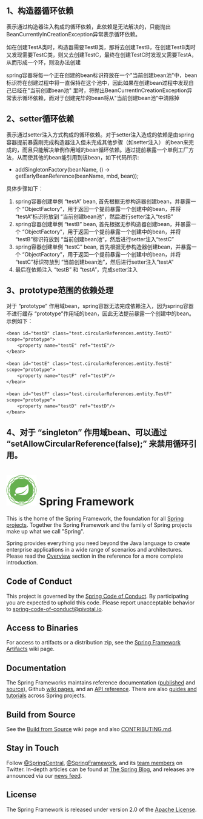 ## 1、构造器循环依赖

表示通过构造器注入构成的循环依赖，此依赖是无法解决的，只能抛出BeanCurrentlyInCreationException异常表示循环依赖。

如在创建TestA类时，构造器需要TestB类，那将去创建TestB，在创建TestB类时又发现需要TestC类，则又去创建TestC，最终在创建TestC时发现又需要TestA，从而形成一个环，则没办法创建

spring容器将每一个正在创建的bean标识符放在一个"当前创建bean池"中，bean标识符在创建过程中将一直保持在这个池中，因此如果在创建bean过程中发现自己已经在"当前创建bean池"
 里时，将抛出BeanCurrentInCreationException异常表示循环依赖，而对于创建完毕的bean将从"当前创建bean池"中清除掉 

##  2、setter循环依赖
表示通过setter注入方式构成的循环依赖。对于setter注入造成的依赖是由spring容器提前暴露刚完成构造器注入但未完成其他步骤（如setter注入）
的bean来完成的，而且只能解决单例作用域的bean循环依赖。通过提前暴露一个单例工厂方法，从而使其他的bean能引用到该bean，如下代码所示:

* addSingletonFactory(beanName, () -> getEarlyBeanReference(beanName, mbd, bean));

具体步骤如下：
1) spring容器创建单例 “testA” bean, 首先根据无参构造器创建bean，并暴露一个 “ObjectFactory”，用于返回一个提前暴露一个创建中的bean，并将 “testA”标识符放到 “当前创建bean池”，然后进行setter注入“testB”
2) spring容器创建单例 “testB” bean, 首先根据无参构造器创建bean，并暴露一个 “ObjectFactory”，用于返回一个提前暴露一个创建中的bean，并将 “testB”标识符放到 “当前创建bean池”，然后进行setter注入“testC”
3) spring容器创建单例 “testC” bean, 首先根据无参构造器创建bean，并暴露一个 “ObjectFactory”，用于返回一个提前暴露一个创建中的bean，并将 “testC”标识符放到 “当前创建bean池”，然后进行setter注入“testA”
4) 最后在依赖注入 “testB” 和 “testA”，完成setter注入

## 3、prototype范围的依赖处理
对于 “prototype” 作用域bean，spring容器无法完成依赖注入，因为spring容器不进行缓存 “prototype”作用域的bean，因此无法提前暴露一个创建中的bean。示例如下：

	<bean id="testD" class="test.circularReferences.entity.TestD" scope="prototype">
		<property name="testE" ref="testE"/>
	</bean>

	<bean id="testE" class="test.circularReferences.entity.TestE" scope="prototype">
		<property name="testF" ref="testF"/>
	</bean>

	<bean id="testF" class="test.circularReferences.entity.TestF" scope="prototype">
		<property name="testD" ref="testD"/>
	</bean>


## 4、对于 “singleton” 作用域bean、可以通过 “setAllowCircularReference(false);” 来禁用循环引用。

# <img src="src/docs/asciidoc/images/spring-framework.png" width="80" height="80"> Spring Framework

This is the home of the Spring Framework, the foundation for all
[Spring projects](https://spring.io/projects). Together the Spring Framework and the family of Spring projects make up what we call "Spring". 

Spring provides everything you need beyond the Java language to create enterprise
applications in a wide range of scenarios and architectures. Please read the
[Overview](https://docs.spring.io/spring/docs/current/spring-framework-reference/overview.html#spring-introduction)
section in the reference for a more complete introduction.

## Code of Conduct

This project is governed by the [Spring Code of Conduct](CODE_OF_CONDUCT.adoc).
By participating you are expected to uphold this code.
Please report unacceptable behavior to spring-code-of-conduct@pivotal.io.

## Access to Binaries

For access to artifacts or a distribution zip, see the
[Spring Framework Artifacts](https://github.com/spring-projects/spring-framework/wiki/Spring-Framework-Artifacts)
wiki page.

## Documentation

The Spring Frameworks maintains reference documentation
([published](http://docs.spring.io/spring-framework/docs/current/spring-framework-reference/) and
[source](src/docs/asciidoc)),
Github [wiki pages](https://github.com/spring-projects/spring-framework/wiki), and an
[API reference](http://docs.spring.io/spring-framework/docs/current/javadoc-api/).
There are also [guides and tutorials](https://spring.io/guides) across Spring projects.

## Build from Source

See the [Build from Source](https://github.com/spring-projects/spring-framework/wiki/Build-from-Source)
wiki page and also [CONTRIBUTING.md](CONTRIBUTING.md).

## Stay in Touch

Follow [@SpringCentral](https://twitter.com/springcentral),
[@SpringFramework](https://twitter.com/springframework), and its
[team members](https://twitter.com/springframework/lists/team/members) on Twitter.
In-depth articles can be found at [The Spring Blog](http://spring.io/blog/),
and releases are announced via our [news feed](http://spring.io/blog/category/news).

## License

The Spring Framework is released under version 2.0 of the
[Apache License](http://www.apache.org/licenses/LICENSE-2.0).
